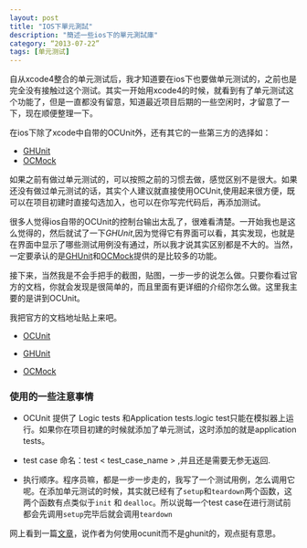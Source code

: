 ```yaml
---
layout: post
title: "IOS下單元測試"
description: "簡述一些ios下的單元測試庫"
category: “2013-07-22”
tags: [单元测试]
---
```


自从xcode4整合的单元测试后，我才知道要在ios下也要做单元测试的，之前也是完全没有接触过这个测试。其实一开始用xcode4的时候，就看到有了单元测试这个功能了，但是一直都没有留意，知道最近项目后期的一些空闲时，才留意了一下，现在顺便整理一下。

在ios下除了xcode中自带的OCUnit外，还有其它的一些第三方的选择如：
+ [GHUnit](https://github.com/gabriel/gh-unit/downloads)
+ [OCMock](http://ocmock.org/#download)

如果之前有做过单元测试的，可以按照之前的习惯去做，感觉区别不是很大。如果还没有做过单元测试的话，其实个人建议就直接使用OCUnit,使用起来很方便，既可以在项目初建时直接勾选加入，也可以在你写完代码后，再添加测试。

很多人觉得ios自带的OCUnit的控制台输出太乱了，很难看清楚。一开始我也是这么觉得的，然后就试了一下*GHUnit*,因为觉得它有界面可以看，其实发现，也就是在界面中显示了哪些测试用例没有通过，所以我才说其实区别都是不大的。当然，一定要承认的是[GHUnit](https://github.com/gabriel/gh-unit/downloads)和[OCMock](http://ocmock.org/#download)提供的是比较多的功能。

接下来，当然我是不会手把手的截图，贴图，一步一步的说怎么做。只要你看过官方的文档，你就会发现是很简单的，而且里面有更详细的介绍你怎么做。这里我主要的是讲到OCUnit。

我把官方的文档地址贴上来吧。

+ [OCUnit](https://developer.apple.com/library/mac/#documentation/DeveloperTools/Conceptual/UnitTesting/00-About_Unit_Testing/about.html)

+ [GHUnit](http://gabriel.github.io/gh-unit/docs/index.html)

+ [OCMock](http://ocmock.org/tutorials/)

### 使用的一些注意事情
+ OCUnit 提供了 Logic tests 和Application tests.logic test只能在模拟器上运行。如果你在项目初建的时候就添加了单元测试，这时添加的就是application tests。

+ test case 命名：test < test_case_name > ,并且还是需要无参无返回.

+ 执行顺序。程序员嘛，都是一步一步走的，我写了一个测试用例，怎么调用它呢。在添加单元测试的时候，其实就已经有了`setup`和`teardown`两个函数，这两个函数有点类似于`init` 和 `dealloc`。所以说每一个test case在进行测试前都会先调用`setup`完毕后就会调用`teardown`

网上看到一篇[文章][1]，说作者为何使用ocunit而不是ghunit的，观点挺有意思。




[1]: http://longweekendmobile.com/2011/04/15/unit-testing-in-xcode-4-use-ocunit-and-sentest-instead-of-ghunit/




